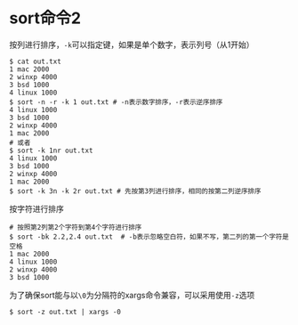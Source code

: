 # sort命令2

按列进行排序，`-k`可以指定键，如果是单个数字，表示列号（从1开始）

```shell
$ cat out.txt
1 mac 2000
2 winxp 4000
3 bsd 1000
4 linux 1000
$ sort -n -r -k 1 out.txt # -n表示数字排序，-r表示逆序排序
4 linux 1000
3 bsd 1000
2 winxp 4000
1 mac 2000
# 或者
$ sort -k 1nr out.txt
4 linux 1000
3 bsd 1000
2 winxp 4000
1 mac 2000
$ sort -k 3n -k 2r out.txt # 先按第3列进行排序，相同的按第二列逆序排序
```

按字符进行排序

```shell
# 按照第2列第2个字符到第4个字符进行排序
$ sort -bk 2.2,2.4 out.txt  # -b表示忽略空白符，如果不写，第二列的第一个字符是空格
1 mac 2000
4 linux 1000
2 winxp 4000
3 bsd 1000
```

为了确保sort能与以`\0`为分隔符的xargs命令兼容，可以采用使用`-z`选项

```shell
$ sort -z out.txt | xargs -0
```

